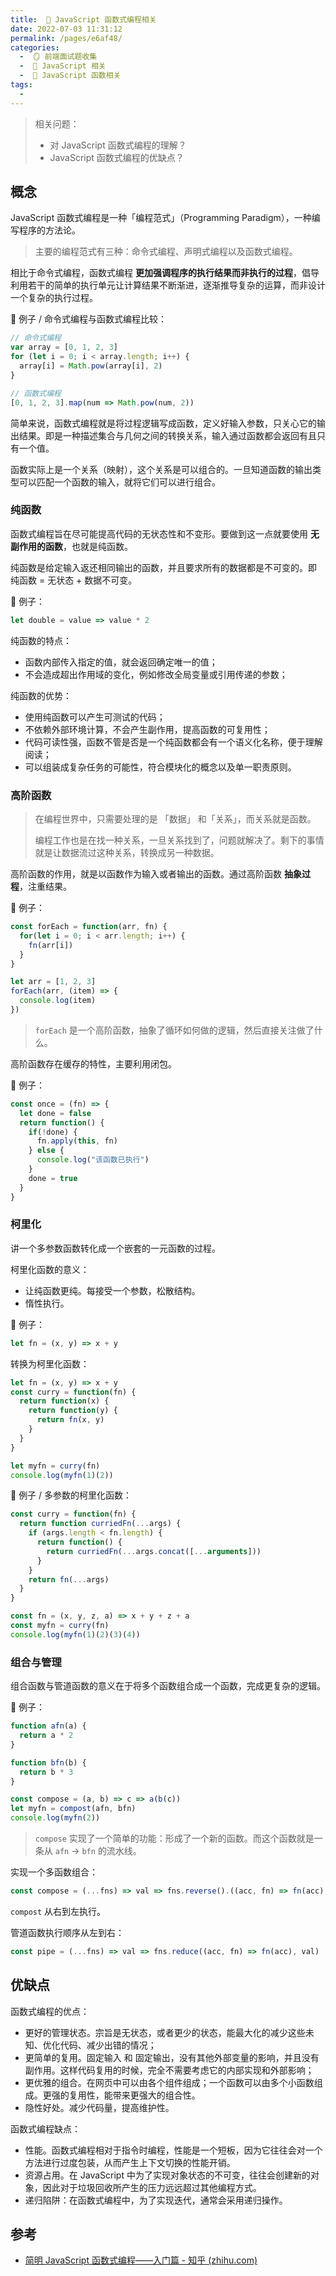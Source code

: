 ```yaml
---
title:  🍏 JavaScript 函数式编程相关
date: 2022-07-03 11:31:12
permalink: /pages/e6af48/
categories:
  -  🪞 前端面试题收集
  -  🗾 JavaScript 相关
  -  🍎 JavaScript 函数相关
tags:
  - 
---
```

> 相关问题：
>
> + 对 JavaScript 函数式编程的理解？
> + JavaScript 函数式编程的优缺点？



## 概念

JavaScript 函数式编程是一种「编程范式」（Programming Paradigm），一种编写程序的方法论。

> 主要的编程范式有三种：命令式编程、声明式编程以及函数式编程。

相比于命令式编程，函数式编程 **更加强调程序的执行结果而非执行的过程**，倡导利用若干的简单的执行单元让计算结果不断渐进，逐渐推导复杂的运算，而非设计一个复杂的执行过程。



🌰 例子 / 命令式编程与函数式编程比较：
```js
// 命令式编程
var array = [0, 1, 2, 3]
for (let i = 0; i < array.length; i++) {
  array[i] = Math.pow(array[i], 2)
}

// 函数式编程
[0, 1, 2, 3].map(num => Math.pow(num, 2))
```

 简单来说，函数式编程就是将过程逻辑写成函数，定义好输入参数，只关心它的输出结果。即是一种描述集合与几何之间的转换关系，输入通过函数都会返回有且只有一个值。

函数实际上是一个关系（映射），这个关系是可以组合的。一旦知道函数的输出类型可以匹配一个函数的输入，就将它们可以进行组合。



### 纯函数

函数式编程旨在尽可能提高代码的无状态性和不变形。要做到这一点就要使用 **无副作用的函数**，也就是纯函数。

纯函数是给定输入返还相同输出的函数，并且要求所有的数据都是不可变的。即 纯函数 = 无状态 + 数据不可变。

🌰 例子：
```js
let double = value => value * 2
```

纯函数的特点：

+ 函数内部传入指定的值，就会返回确定唯一的值；
+ 不会造成超出作用域的变化，例如修改全局变量或引用传递的参数；

纯函数的优势：

+ 使用纯函数可以产生可测试的代码；
+ 不依赖外部环境计算，不会产生副作用，提高函数的可复用性；
+ 代码可读性强，函数不管是否是一个纯函数都会有一个语义化名称，便于理解阅读；
+ 可以组装成复杂任务的可能性，符合模块化的概念以及单一职责原则。



### 高阶函数

> 在编程世界中，只需要处理的是 「数据」 和「关系」，而关系就是函数。
>
> 编程工作也是在找一种关系，一旦关系找到了，问题就解决了。剩下的事情就是让数据流过这种关系，转换成另一种数据。

高阶函数的作用，就是以函数作为输入或者输出的函数。通过高阶函数 **抽象过程**，注重结果。

🌰 例子：
```js
const forEach = function(arr, fn) {
  for(let i = 0; i < arr.length; i++) {
    fn(arr[i])
  }
}

let arr = [1, 2, 3]
forEach(arr, (item) => {
  console.log(item)
})
```

> `forEach` 是一个高阶函数，抽象了循环如何做的逻辑，然后直接关注做了什么。



高阶函数存在缓存的特性，主要利用闭包。

🌰 例子：

```js
const once = (fn) => {
  let done = false
  return function() {
    if(!done) {
      fn.apply(this, fn)
    } else {
      console.log("该函数已执行")
    }
    done = true
  }
}
```



### 柯里化

讲一个多参数函数转化成一个嵌套的一元函数的过程。

柯里化函数的意义：

+ 让纯函数更纯。每接受一个参数，松散结构。
+ 惰性执行。

🌰 例子：

```js
let fn = (x, y) => x + y
```

转换为柯里化函数：

```js
let fn = (x, y) => x + y
const curry = function(fn) {
  return function(x) {
    return function(y) {
      return fn(x, y)
    }
  }
}

let myfn = curry(fn)
console.log(myfn(1)(2))
```



🌰 例子 / 多参数的柯里化函数：

```js
const curry = function(fn) {
  return function curriedFn(...args) {
    if (args.length < fn.length) {
      return function() {
        return curriedFn(...args.concat([...arguments]))
      }
    }
    return fn(...args)
  }
}

const fn = (x, y, z, a) => x + y + z + a
const myfn = curry(fn)
console.log(myfn(1)(2)(3)(4))
```



### 组合与管理

组合函数与管道函数的意义在于将多个函数组合成一个函数，完成更复杂的逻辑。

🌰 例子：

```js
function afn(a) {
  return a * 2
}

function bfn(b) {
  return b * 3
}

const compose = (a, b) => c => a(b(c))
let myfn = compost(afn, bfn)
console.log(myfn(2))
```

> `compose` 实现了一个简单的功能：形成了一个新的函数。而这个函数就是一条从 `afn` -> `bfn` 的流水线。

实现一个多函数组合：
```js
const compose = (...fns) => val => fns.reverse().((acc, fn) => fn(acc), val)
```

`compost` 从右到左执行。

管道函数执行顺序从左到右：

```js
const pipe = (...fns) => val => fns.reduce((acc, fn) => fn(acc), val)
```



## 优缺点



函数式编程的优点：

+ 更好的管理状态。宗旨是无状态，或者更少的状态，能最大化的减少这些未知、优化代码、减少出错的情况；
+ 更简单的复用。固定输入 和 固定输出，没有其他外部变量的影响，并且没有副作用。这样代码复用的时候，完全不需要考虑它的内部实现和外部影响；
+ 更优雅的组合。在网页中可以由各个组件组成；一个函数可以由多个小函数组成。更强的复用性，能带来更强大的组合性。
+ 隐性好处。减少代码量，提高维护性。

函数式编程缺点：

+ 性能。函数式编程相对于指令时编程，性能是一个短板，因为它往往会对一个方法进行过度包装，从而产生上下文切换的性能开销。
+ 资源占用。在 JavaScript 中为了实现对象状态的不可变，往往会创建新的对象，因此对于垃圾回收所产生的压力远远超过其他编程方式。
+ 递归陷阱：在函数式编程中，为了实现迭代，通常会采用递归操作。



## 参考

+ [简明 JavaScript 函数式编程——入门篇 - 知乎 (zhihu.com)](https://zhuanlan.zhihu.com/p/81302150)

